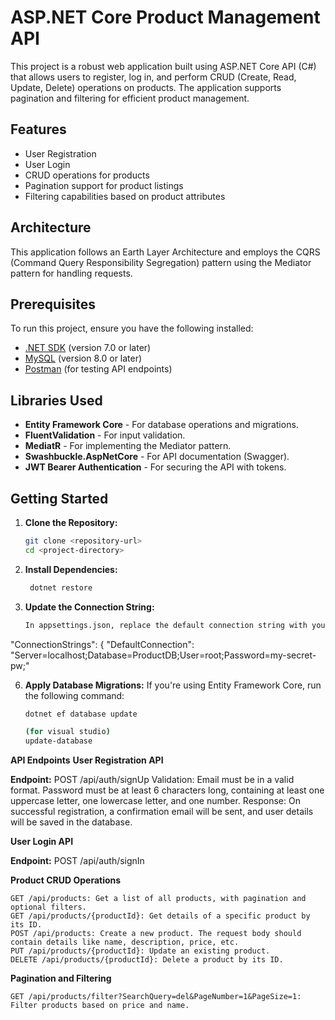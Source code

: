 # ASP.NET Core Product Management API
This project is a robust web application built using ASP.NET Core API (C#) that allows users to register, log in, and perform CRUD (Create, Read, Update, Delete) operations on products. The application supports pagination and filtering for efficient product management.

## Features
- User Registration
- User Login
- CRUD operations for products
- Pagination support for product listings
- Filtering capabilities based on product attributes

## Architecture
This application follows an Earth Layer Architecture and employs the CQRS (Command Query Responsibility Segregation) pattern using the Mediator pattern for handling requests.

## Prerequisites
To run this project, ensure you have the following installed:
- [.NET SDK](https://dotnet.microsoft.com/download) (version 7.0 or later)
- [MySQL](https://dev.mysql.com/downloads/mysql/) (version 8.0 or later)
- [Postman](https://www.postman.com/downloads/) (for testing API endpoints)

## Libraries Used
- **Entity Framework Core** - For database operations and migrations.
- **FluentValidation** - For input validation.
- **MediatR** - For implementing the Mediator pattern.
- **Swashbuckle.AspNetCore** - For API documentation (Swagger).
- **JWT Bearer Authentication** - For securing the API with tokens.

## Getting Started

1. **Clone the Repository:**
   ```bash
   git clone <repository-url>
   cd <project-directory>
   
2. **Install Dependencies:**
   ```bash
    dotnet restore
   
4. **Update the Connection String:**
   ```bash
   In appsettings.json, replace the default connection string with your MySQL database connection string:
  "ConnectionStrings": {
    "DefaultConnection": "Server=localhost;Database=ProductDB;User=root;Password=my-secret-pw;"
  


6. **Apply Database Migrations:**
   If you're using Entity Framework Core, run the following command:
   ```bash
   dotnet ef database update

   (for visual studio)
   update-database 

**API Endpoints**
**User Registration API**

   **Endpoint:** POST /api/auth/signUp
    Validation:
        Email must be in a valid format.
        Password must be at least 6 characters long, containing at least one uppercase letter, one lowercase letter, and one number.
    Response:
    On successful registration, a confirmation email will be sent, and user details will be saved in the database.

**User Login API**

   **Endpoint:** POST /api/auth/signIn


**Product CRUD Operations**

    GET /api/products: Get a list of all products, with pagination and optional filters.
    GET /api/products/{productId}: Get details of a specific product by its ID.
    POST /api/products: Create a new product. The request body should contain details like name, description, price, etc.
    PUT /api/products/{productId}: Update an existing product.
    DELETE /api/products/{productId}: Delete a product by its ID.

**Pagination and Filtering**

    GET /api/products/filter?SearchQuery=del&PageNumber=1&PageSize=1: Filter products based on price and name.
